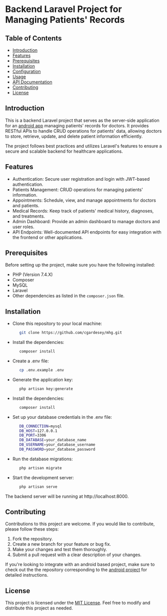 # Backend Laravel Project for Managing Patients' Records

## Table of Contents

- [Introduction](#introduction)
- [Features](#features)
- [Prerequisites](#prerequisites)
- [Installation](#installation)
- [Configuration](#configuration)
- [Usage](#usage)
- [API Documentation](#api-documentation)
- [Contributing](#contributing)
- [License](#license)

## Introduction

This is a backend Laravel project that serves as the server-side application for an [android app](https://github.com/cgardesey/MedicalHealthGard) managing patients' records for doctors. It provides RESTful APIs to handle CRUD operations for patients' data, allowing doctors to store, retrieve, update, and delete patient information efficiently.

The project follows best practices and utilizes Laravel's features to ensure a secure and scalable backend for healthcare applications.

## Features

- Authentication: Secure user registration and login with JWT-based authentication.
- Patients Management: CRUD operations for managing patients' information.
- Appointments: Schedule, view, and manage appointments for doctors and patients.
- Medical Records: Keep track of patients' medical history, diagnoses, and treatments.
- Admin Dashboard: Provide an admin dashboard to manage doctors and user roles.
- API Endpoints: Well-documented API endpoints for easy integration with the frontend or other applications.


## Prerequisites

Before setting up the project, make sure you have the following installed:

- PHP (Version 7.4.X)
- Composer
- MySQL
- Laravel
- Other dependencies as listed in the `composer.json` file.

## Installation

- Clone this repository to your local machine:
  ```bash
     git clone https://github.com/cgardesey/mhg.git
- Install the dependencies:
   ```bash
      composer install
- Create a .env file:
   ```bash
      cp .env.example .env
- Generate the application key:
   ```bash
      php artisan key:generate
- Install the dependencies:
   ```bash
      composer install
- Set up your database credentials in the .env file:
   ```bash
      DB_CONNECTION=mysql
      DB_HOST=127.0.0.1
      DB_PORT=3306
      DB_DATABASE=your_database_name
      DB_USERNAME=your_database_username
      DB_PASSWORD=your_database_password
- Run the database migrations:
   ```bash
      php artisan migrate
- Start the development server:
   ```bash
      php artisan serve
The backend server will be running at http://localhost:8000.

## Contributing
Contributions to this project are welcome. If you would like to contribute, please follow these steps:
1. Fork the repository.
2. Create a new branch for your feature or bug fix.
3. Make your changes and test them thoroughly.
4. Submit a pull request with a clear description of your changes.

If you're looking to integrate with an android based project, make sure to check out the the repository corresponding to the [android project](https://github.com/cgardesey/MedicalHealthGard) for detailed instructions.

## License
This project is licensed under the [MIT License](LICENSE). Feel free to modify and distribute this project as needed.


